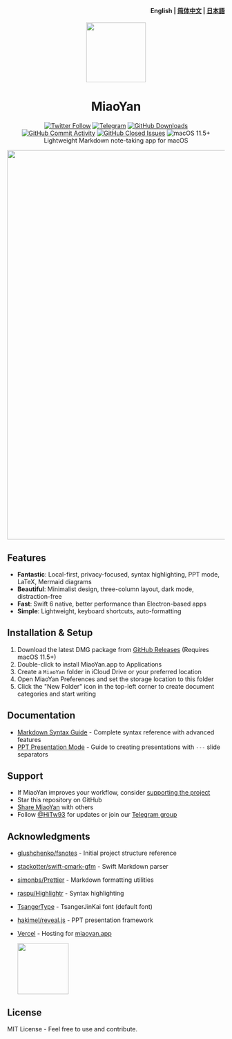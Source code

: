 <h4 align="right">English | <strong><a href="https://github.com/tw93/MiaoYan/blob/main/README_CN.md">简体中文</a></strong> | <strong><a href="https://github.com/tw93/MiaoYan/blob/main/README_JP.md">日本語</a></strong></h4>

<p align="center">
  <a href="https://miaoyan.app/" target="_blank"><img src="https://gw.alipayobjects.com/zos/k/t0/43.png" width="138" /></a>
  <h1 align="center">MiaoYan</h1>
  <div align="center">
    <a href="https://twitter.com/HiTw93" target="_blank">
      <img alt="Twitter Follow" src="https://img.shields.io/badge/follow-Tw93-red?style=flat-square&logo=Twitter"></a>
    <a href="https://t.me/+GclQS9ZnxyI2ODQ1" target="_blank">
      <img alt="Telegram" src="https://img.shields.io/badge/chat-Telegram-blueviolet?style=flat-square&logo=Telegram"></a>
    <a href="https://github.com/tw93/MiaoYan/releases" target="_blank">
      <img alt="GitHub Downloads" src="https://img.shields.io/github/downloads/tw93/MiaoYan/total.svg?style=flat-square"></a>
    <a href="https://github.com/tw93/MiaoYan/commits" target="_blank">
      <img alt="GitHub Commit Activity" src="https://img.shields.io/github/commit-activity/m/tw93/MiaoYan?style=flat-square"></a>
    <a href="https://github.com/tw93/MiaoYan/issues?q=is%3Aissue+is%3Aclosed" target="_blank">
      <img alt="GitHub Closed Issues" src="https://img.shields.io/github/issues-closed/tw93/MiaoYan.svg?style=flat-square"></a>
    <img alt="macOS 11.5+" src="https://img.shields.io/badge/macOS-11.5%2B-orange?style=flat-square">
  </div>
  <div align="center">Lightweight Markdown note-taking app for macOS</div>
</p>

<img src="https://raw.githubusercontent.com/tw93/static/master/miaoyan/newmiaoyan.gif" width="900px" />

## Features

- **Fantastic**: Local-first, privacy-focused, syntax highlighting, PPT mode, LaTeX, Mermaid diagrams
- **Beautiful**: Minimalist design, three-column layout, dark mode, distraction-free
- **Fast**: Swift 6 native, better performance than Electron-based apps
- **Simple**: Lightweight, keyboard shortcuts, auto-formatting

## Installation & Setup

1. Download the latest DMG package from [GitHub Releases](https://github.com/tw93/MiaoYan/releases/latest) (Requires macOS 11.5+)
2. Double-click to install MiaoYan.app to Applications
3. Create a `MiaoYan` folder in iCloud Drive or your preferred location
4. Open MiaoYan Preferences and set the storage location to this folder
5. Click the "New Folder" icon in the top-left corner to create document categories and start writing

## Documentation

- [Markdown Syntax Guide](Resources/Initial/MiaoYan%20Markdown%20Syntax%20Guide.md) - Complete syntax reference with advanced features
- [PPT Presentation Mode](Resources/Initial/MiaoYan%20PPT.md) - Guide to creating presentations with `---` slide separators

## Support

- If MiaoYan improves your workflow, consider [supporting the project](https://miaoyan.app/cats.html)
- Star this repository on GitHub
- [Share MiaoYan](https://twitter.com/intent/tweet?text=%23MiaoYan%20-%20a%20lightweight%20Markdown%20editor%20for%20macOS,%20built%20with%20native%20Swift,%20featuring%20syntax%20highlighting,%20dark%20mode,%20and%20presentation%20mode.&url=https://github.com/tw93/MiaoYan) with others
- Follow [@HiTw93](https://twitter.com/HiTw93) for updates or join our [Telegram group](https://t.me/+GclQS9ZnxyI2ODQ1)

## Acknowledgments

- [glushchenko/fsnotes](https://github.com/glushchenko/fsnotes) - Initial project structure reference
- [stackotter/swift-cmark-gfm](https://github.com/stackotter/swift-cmark-gfm) - Swift Markdown parser
- [simonbs/Prettier](https://github.com/simonbs/Prettier) - Markdown formatting utilities
- [raspu/Highlightr](https://github.com/raspu/Highlightr) - Syntax highlighting
- [TsangerType](https://tsanger.cn/product) - TsangerJinKai font (default font)
- [hakimel/reveal.js](https://github.com/hakimel/reveal.js) - PPT presentation framework
- [Vercel](https://vercel.com?utm_source=tw93&utm_campaign=oss) - Hosting for [miaoyan.app](https://miaoyan.app/)

    <a href="https://vercel.com?utm_source=tw93&utm_campaign=oss"><img src="https://gw.alipayobjects.com/zos/k/wr/powered-by-vercel.svg" width="118px"/></a>

## License

MIT License - Feel free to use and contribute.
